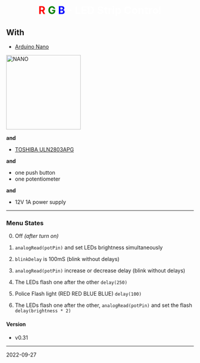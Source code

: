 
<h1 style="text-align:center"><a style="color:red">R</a> <a style="color:green">G</a> <a style="color:blue">B </a> <a style="color:white">- LED Strip Control </a></h1>


## __With__
- [Arduino Nano](https://store.arduino.cc/products/arduino-nano)

<img src="https://cdn.shopify.com/s/files/1/0438/4735/2471/products/A000005_01.iso_643x483.jpg?v=1628695103" alt="NANO" width="200"/>

__and__

- [TOSHIBA ULN2803APG](https://www.tme.eu/Document/5d0c0d4b35a4dbdbe085a04733be1a83/ULN2803APG.pdf)

__and__
- one push button
- one potentiometer

__and__
- 12V 1A power supply

---

### Menu States

0. Off *(after turn on)*

1. ```analogRead(potPin)``` and set LEDs brightness simultaneously

2. ```blinkDelay``` is 100mS (blink without delays)

3. ```analogRead(potPin)``` increase or decrease delay (blink without delays)

4. The LEDs flash one after the other ```delay(250)```

5. Police Flash light (RED RED BLUE BLUE) ```delay(100)```

6. The LEDs flash one after the other, ```analogRead(potPin)``` and set the flash ```delay(brightness * 2)```


#### Version

- v0.31

---

2022-09-27
